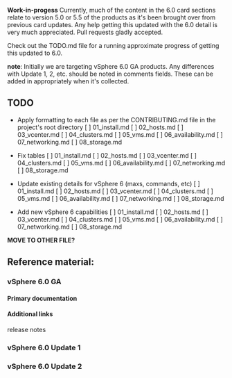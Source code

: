 **Work-in-progess**
Currently, much of the content in the 6.0 card sections relate to version 5.0 or 5.5 of the products as it's been brought over from previous card updates. Any help getting this updated with the 6.0 detail is very much appreciated.  Pull requests gladly accepted.   

Check out the TODO.md file for a running approximate progress of getting this updated to 6.0.

**note**: Initially we are targeting vSphere 6.0 GA products. Any differences with Update 1, 2, etc. should be noted in comments fields. These can be added in appropriately when it's collected.

## TODO
- Apply formatting to each file as per the CONTRIBUTING.md file in the project's root directory
  [ ] 01_install.md
  [ ] 02_hosts.md
  [ ] 03_vcenter.md
  [ ] 04_clusters.md
  [ ] 05_vms.md
  [ ] 06_availability.md
  [ ] 07_networking.md
  [ ] 08_storage.md  

- Fix tables
  [ ] 01_install.md
  [ ] 02_hosts.md
  [ ] 03_vcenter.md
  [ ] 04_clusters.md
  [ ] 05_vms.md
  [ ] 06_availability.md
  [ ] 07_networking.md
  [ ] 08_storage.md  

- Update existing details for vSphere 6 (maxs, commands, etc)
  [ ] 01_install.md
  [ ] 02_hosts.md
  [ ] 03_vcenter.md
  [ ] 04_clusters.md
  [ ] 05_vms.md
  [ ] 06_availability.md
  [ ] 07_networking.md
  [ ] 08_storage.md  

- Add new vSphere 6 capabilities
  [ ] 01_install.md
  [ ] 02_hosts.md
  [ ] 03_vcenter.md
  [ ] 04_clusters.md
  [ ] 05_vms.md
  [ ] 06_availability.md
  [ ] 07_networking.md
  [ ] 08_storage.md  

**MOVE TO OTHER FILE?**

## Reference material:

### vSphere 6.0 GA
#### Primary documentation


#### Additional links
release notes
### vSphere 6.0 Update 1


### vSphere 6.0 Update 2

